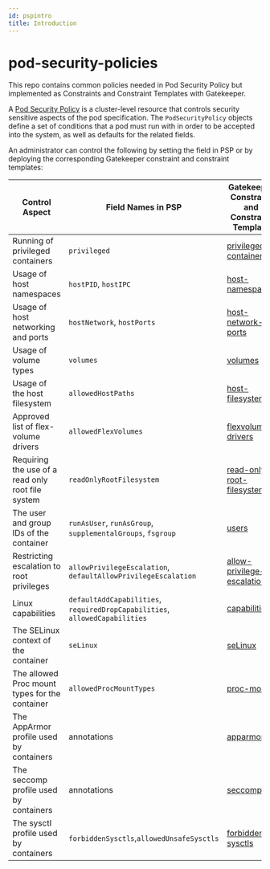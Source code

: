 ```yaml
---
id: pspintro
title: Introduction
---
```


# pod-security-policies

This repo contains common policies needed in Pod Security Policy but implemented as Constraints and Constraint Templates with Gatekeeper.

A [Pod Security Policy](https://kubernetes.io/docs/concepts/policy/pod-security-policy/) is a cluster-level resource that controls security
sensitive aspects of the pod specification. The `PodSecurityPolicy` objects define a set of conditions that a pod must run with in order to be accepted into the system, as well as defaults for the related fields.

An administrator can control the following by setting the field in PSP or by deploying the corresponding Gatekeeper constraint and constraint templates:

| Control Aspect                                    | Field Names in PSP                                                          | Gatekeeper Constraint and Constraint Template            |
|---------------------------------------------------|-----------------------------------------------------------------------------|----------------------------------------------------------|
| Running of privileged containers                  | `privileged`                                                                | [privileged-containers](validation/privileged-containers)           |
| Usage of host namespaces                          | `hostPID`, `hostIPC`                                                        | [host-namespaces](validation/host-namespaces)                       |
| Usage of host networking and ports                | `hostNetwork`, `hostPorts`                                                  | [host-network-ports](validation/host-network-ports)                 |
| Usage of volume types                             | `volumes`                                                                   | [volumes](validation/volumes)                                       |
| Usage of the host filesystem                      | `allowedHostPaths`                                                          | [host-filesystem](validation/host-filesystem)                       |
| Approved list of flex-volume drivers              | `allowedFlexVolumes`                                                        | [flexvolume-drivers](validation/flexvolume-drivers)                 |
| Requiring the use of a read only root file system | `readOnlyRootFilesystem`                                                    | [read-only-root-filesystem](validation/read-only-root-filesystem)   |
| The user and group IDs of the container           | `runAsUser`, `runAsGroup`, `supplementalGroups`, `fsgroup`                  | [users](validation/users)                                           |
| Restricting escalation to root privileges         | `allowPrivilegeEscalation`, `defaultAllowPrivilegeEscalation`               | [allow-privilege-escalation](validation/allow-privilege-escalation) |
| Linux capabilities                                | `defaultAddCapabilities`, `requiredDropCapabilities`, `allowedCapabilities` | [capabilities](validation/capabilities)                             |
| The SELinux context of the container              | `seLinux`                                                                   | [seLinux](validation/selinux)                                       |
| The allowed Proc mount types for the container    | `allowedProcMountTypes`                                                     | [proc-mount](validation/proc-mount)                                 |
| The AppArmor profile used by containers           | annotations                                                                 | [apparmor](validation/apparmor)                                     |
| The seccomp profile used by containers            | annotations                                                                 | [seccomp](validation/seccomp)                                       |
| The sysctl profile used by containers             | `forbiddenSysctls`,`allowedUnsafeSysctls`                                   | [forbidden-sysctls](validation/forbidden-sysctls)                   |

